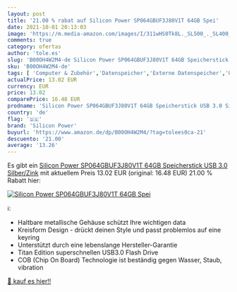 ```yaml
---
layout: post
title: '21.00 % rabat auf Silicon Power SP064GBUF3J80V1T 64GB Spei'
date: 2021-10-01 20:13:03
image: 'https://m.media-amazon.com/images/I/311wHS0Tk8L._SL500_._SL400_.jpg'
comments: true
category: ofertas
author: 'tole.es'
slug: 'B00OH4W2M4-de Silicon Power SP064GBUF3J80V1T 64GB Speicherstick USB 3.0...'
sku: 'B00OH4W2M4-de'
tags: [ 'Computer & Zubehör','Datenspeicher','Externe Datenspeicher','USB-Sticks','silicon power', ]
actualPrice: 13.02 EUR
currency: EUR
price: 13.02
comparePrice: 16.48 EUR
prodname: 'Silicon Power SP064GBUF3J80V1T 64GB Speicherstick USB 3.0 Silber/Zink'
country: 'de'
flag: '🇩🇪'
brand: 'Silicon Power'
buyurl: 'https://www.amazon.de/dp/B00OH4W2M4/?tag=tolees0ca-21'
descuento: '21.00'
average: '13.26'
---
```


Es gibt ein [Silicon Power SP064GBUF3J80V1T 64GB Speicherstick USB 3.0 Silber/Zink](https://www.amazon.de/dp/B00OH4W2M4/?tag=tolees0ca-21) mit aktuellem Preis 13.02 EUR (original: 16.48 EUR) 21.00 % Rabatt hier:

[![Silicon Power SP064GBUF3J80V1T 64GB Spei](https://m.media-amazon.com/images/I/311wHS0Tk8L._SL500_._SL400_.jpg)](https://www.amazon.de/dp/B00OH4W2M4/?tag=tolees0ca-21)

ℹ️:

- Haltbare metallische Gehäuse schützt Ihre wichtigen data
- Kreisform Design - drückt deinen Style und passt problemlos auf eine keyring
- Unterstützt durch eine lebenslange Hersteller-Garantie
- Titan Edition superschnellen USB3.0 Flash Drive
- COB (Chip On Board) Technologie ist beständig gegen Wasser, Staub, vibration

[🛒 kauf es hier!!](https://www.amazon.de/dp/B00OH4W2M4/?tag=tolees0ca-21)
